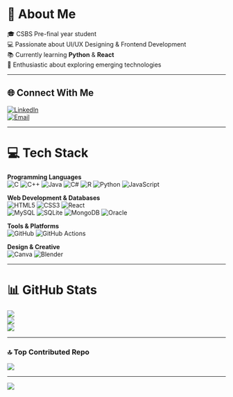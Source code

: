 # 💫 About Me
🎓 CSBS Pre-final year student  
💻 Passionate about UI/UX Designing & Frontend Development  
📚 Currently learning **Python** & **React**  
🌱 Enthusiastic about exploring emerging technologies  

---

## 🌐 Connect With Me
[![LinkedIn](https://img.shields.io/badge/LinkedIn-%230077B5.svg?logo=linkedin&logoColor=white)](https://linkedin.com/in/kabilesh-c-)  
[![Email](https://img.shields.io/badge/Email-D14836?logo=gmail&logoColor=white)](mailto:kabileshc2005@gmail.com)  

---

# 💻 Tech Stack

**Programming Languages**  
![C](https://img.shields.io/badge/c-%2300599C.svg?style=for-the-badge&logo=c&logoColor=white) 
![C++](https://img.shields.io/badge/c++-%2300599C.svg?style=for-the-badge&logo=c%2B%2B&logoColor=white) 
![Java](https://img.shields.io/badge/java-%23ED8B00.svg?style=for-the-badge&logo=openjdk&logoColor=white) 
![C#](https://img.shields.io/badge/c%23-%23239120.svg?style=for-the-badge&logo=csharp&logoColor=white) 
![R](https://img.shields.io/badge/r-%23276DC3.svg?style=for-the-badge&logo=r&logoColor=white) 
![Python](https://img.shields.io/badge/python-3670A0?style=for-the-badge&logo=python&logoColor=ffdd54) 
![JavaScript](https://img.shields.io/badge/javascript-%23323330.svg?style=for-the-badge&logo=javascript&logoColor=%23F7DF1E)  

**Web Development & Databases**  
![HTML5](https://img.shields.io/badge/html5-%23E34F26.svg?style=for-the-badge&logo=html5&logoColor=white) 
![CSS3](https://img.shields.io/badge/css3-%231572B6.svg?style=for-the-badge&logo=css3&logoColor=white) 
![React](https://img.shields.io/badge/react-%2320232a.svg?style=for-the-badge&logo=react&logoColor=%2361DAFB)  
![MySQL](https://img.shields.io/badge/mysql-4479A1.svg?style=for-the-badge&logo=mysql&logoColor=white) 
![SQLite](https://img.shields.io/badge/sqlite-%2307405e.svg?style=for-the-badge&logo=sqlite&logoColor=white) 
![MongoDB](https://img.shields.io/badge/MongoDB-%234ea94b.svg?style=for-the-badge&logo=mongodb&logoColor=white) 
![Oracle](https://img.shields.io/badge/Oracle-F80000?style=for-the-badge&logo=oracle&logoColor=white)  

**Tools & Platforms**  
![GitHub](https://img.shields.io/badge/github-%23121011.svg?style=for-the-badge&logo=github&logoColor=white) 
![GitHub Actions](https://img.shields.io/badge/github%20actions-%232671E5.svg?style=for-the-badge&logo=githubactions&logoColor=white)  

**Design & Creative**  
![Canva](https://img.shields.io/badge/Canva-%2300C4CC.svg?style=for-the-badge&logo=Canva&logoColor=white) 
![Blender](https://img.shields.io/badge/blender-%23F5792A.svg?style=for-the-badge&logo=blender&logoColor=white)  

---

# 📊 GitHub Stats
![](https://github-readme-stats.vercel.app/api?username=kabilesh2005&theme=cobalt&hide_border=true&include_all_commits=false&count_private=false)  
![](https://nirzak-streak-stats.vercel.app/?user=kabilesh2005&theme=cobalt&hide_border=true)  
![](https://github-readme-stats.vercel.app/api/top-langs/?username=kabilesh2005&theme=cobalt&hide_border=true&include_all_commits=false&count_private=false&layout=compact)  

---

### 🔝 Top Contributed Repo
![](https://github-contributor-stats.vercel.app/api?username=kabilesh2005&limit=5&theme=merko&combine_all_yearly_contributions=true)

---

[![](https://visitcount.itsvg.in/api?id=kabilesh2005&icon=0&color=0)](https://visitcount.itsvg.in)
